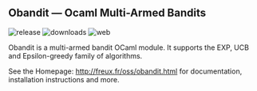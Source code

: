 Obandit — Ocaml Multi-Armed Bandits
-----------------------------------

![release](https://img.shields.io/github/release/freuk/obandit.svg)
![downloads](https://img.shields.io/github/downloads/freuk/obandit/latest/total.svg)
![web](https://img.shields.io/website-up-down-green-red/http/freux.fr.svg)

Obandit is a multi-armed bandit OCaml module. It supports the EXP, UCB and Epsilon-greedy family of algorithms.

See the Homepage: http://freux.fr/oss/obandit.html for documentation,
installation instructions and more.

